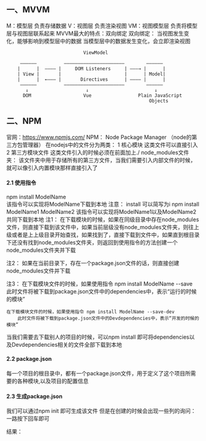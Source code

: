 ## 一、MVVM
M：模型层 负责存储数据
V：视图层 负责渲染视图
VM：视图模型层 负责将模型层与视图层联系起来
MVVM最大的特点：双向绑定
双向绑定：
    当视图发生变化，能够影响到模型层中的数据
    当模型层中的数据发生变化，会立即渲染视图

                                ViewModel

         ——————          ——————————————————————        ——————
        |      |  ———— |     DOM Listeners     | ———→ |      |
        | View |       |                       |      | Model|
        |      |  ←——— |       Directives      | ———— |      |
         ——————          ——————————————————————        ——————
           ↓                     ↓                        ↓
          DOM                   Vue                 Plain JavaScript
                                                        Objects

## 二、NPM
官网：https://www.npmjs.com/
NPM： Node Package Manager （node的第三方包管理器）
在nodejs中的文件分为两类：
    1 核心模块  		这类文件可以直接引入
    2 第三方模块文件 	这类文件引入的时候必须在前面加上./
node_modules文件夹：
    该文件夹中用于存储所有的第三方文件，当我们需要引入内部文件的时候，就可以像引入内置模块那样直接引入了

#### 2.1 使用指令
npm install ModelName  
    该指令可以实现将ModelName下载到本地
    注意： install 可以简写为i
npm install ModelName1 ModelName2
    该指令可以实现将ModelName1以及ModelName2共同下载到本地
注1：
    在下载模块的时候，如果在同级目录中存在node_modules文件，则直接下载到该文件中，如果当前层级没有node_modules文件夹，则往上级或者是上上级目录开始查找，如果找到了，直接下载到文件中，如果直到根目录下还没有找到node_modules文件夹，则返回到使用指令的方法创建一个node_modules文件夹并下载

注2：
    如果在当前目录下，存在一个package.json文件的话，则直接创建node_modules文件并下载

注3：
 	在下载模块文件的时候，如果使用指令 npm install ModelName --save  
        此时文件将被下载到package.json文件中的dependencies中，表示“运行的时候的模块”

    在下载模块文件的时候，如果使用指令 npm install ModelName --save-dev
        此时文件将被下载到package.json文件中的Devdependencies中，表示“开发的时候的模块”

当我们需要去下载别人的项目的时候，可以npm install 即可将dependencies以及Devdependencies相关的文件全部下载到本地


#### 2.2 package.json
每一个项目的根目录中，都有一个package.json文件，用于定义了这个项目所需要的各种模块,以及项目的配置信息
#### 2.3 生成package.json
我们可以通过npm init 即可生成该文件
但是在创建的时候会出现一些列的询问：
    一路按下回车即可
<!-- TODO -->

结果：
<!-- TODO -->
